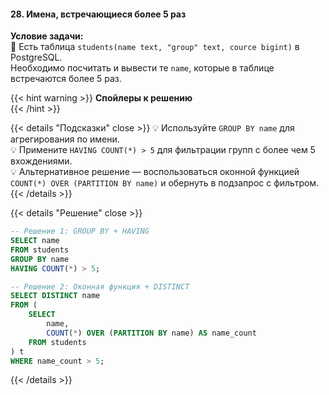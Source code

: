 #### 28. Имена, встречающиеся более 5 раз

**Условие задачи:**  
📌 Есть таблица `students(name text, "group" text, cource bigint)` в PostgreSQL.  
Необходимо посчитать и вывести те `name`, которые в таблице встречаются более 5 раз.

{{< hint warning >}}
**Спойлеры к решению**  
{{< /hint >}}

{{< details "Подсказки" close >}}
💡 Используйте `GROUP BY name` для агрегирования по имени.  
💡 Примените `HAVING COUNT(*) > 5` для фильтрации групп с более чем 5 вхождениями.  
💡 Альтернативное решение — воспользоваться оконной функцией `COUNT(*) OVER (PARTITION BY name)` и обернуть в подзапрос с фильтром.
{{< /details >}}

{{< details "Решение" close >}}
```sql
-- Решение 1: GROUP BY + HAVING
SELECT name
FROM students
GROUP BY name
HAVING COUNT(*) > 5;

-- Решение 2: Оконная функция + DISTINCT
SELECT DISTINCT name
FROM (
    SELECT
        name,
        COUNT(*) OVER (PARTITION BY name) AS name_count
    FROM students
) t
WHERE name_count > 5;
```

{{< /details >}}